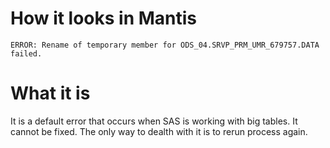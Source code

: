 #                  How it looks in Mantis

`ERROR: Rename of temporary member for ODS_04.SRVP_PRM_UMR_679757.DATA failed.`










#                  What it is

It is a default error that occurs when SAS is working with big tables. 
It cannot be fixed.
The only way to dealth with it is to rerun process again.
